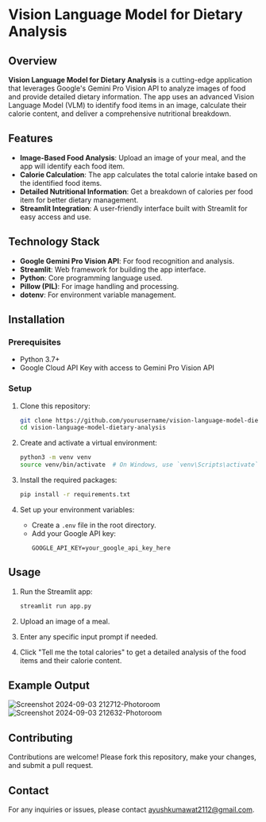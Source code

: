 # Vision Language Model for Dietary Analysis

## Overview

**Vision Language Model for Dietary Analysis** is a cutting-edge application that leverages Google's Gemini Pro Vision API to analyze images of food and provide detailed dietary information. The app uses an advanced Vision Language Model (VLM) to identify food items in an image, calculate their calorie content, and deliver a comprehensive nutritional breakdown.

## Features

- **Image-Based Food Analysis**: Upload an image of your meal, and the app will identify each food item.
- **Calorie Calculation**: The app calculates the total calorie intake based on the identified food items.
- **Detailed Nutritional Information**: Get a breakdown of calories per food item for better dietary management.
- **Streamlit Integration**: A user-friendly interface built with Streamlit for easy access and use.

## Technology Stack

- **Google Gemini Pro Vision API**: For food recognition and analysis.
- **Streamlit**: Web framework for building the app interface.
- **Python**: Core programming language used.
- **Pillow (PIL)**: For image handling and processing.
- **dotenv**: For environment variable management.

## Installation

### Prerequisites

- Python 3.7+
- Google Cloud API Key with access to Gemini Pro Vision API

### Setup

1. Clone this repository:
    ```bash
    git clone https://github.com/yourusername/vision-language-model-dietary-analysis.git
    cd vision-language-model-dietary-analysis
    ```

2. Create and activate a virtual environment:
    ```bash
    python3 -m venv venv
    source venv/bin/activate  # On Windows, use `venv\Scripts\activate`
    ```

3. Install the required packages:
    ```bash
    pip install -r requirements.txt
    ```

4. Set up your environment variables:
    - Create a `.env` file in the root directory.
    - Add your Google API key:
      ```env
      GOOGLE_API_KEY=your_google_api_key_here
      ```

## Usage

1. Run the Streamlit app:
    ```bash
    streamlit run app.py
    ```

2. Upload an image of a meal.
3. Enter any specific input prompt if needed.
4. Click "Tell me the total calories" to get a detailed analysis of the food items and their calorie content.

## Example Output

![Screenshot 2024-09-03 212712-Photoroom](https://github.com/user-attachments/assets/7e336cac-8be6-44a5-8282-0525f3879e96)
![Screenshot 2024-09-03 212632-Photoroom](https://github.com/user-attachments/assets/300a32eb-6df4-4bcc-a852-64ef8f0c4ab5)


## Contributing

Contributions are welcome! Please fork this repository, make your changes, and submit a pull request.

## Contact

For any inquiries or issues, please contact ayushkumawat2112@gmail.com.
